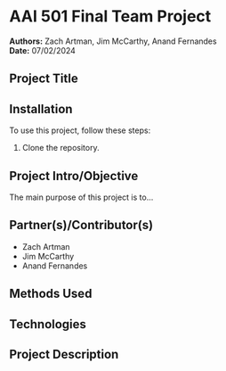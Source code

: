 # AAI 501 Final Team Project

**Authors:** Zach Artman, Jim McCarthy, Anand Fernandes  
**Date:** 07/02/2024

## Project Title

## Installation
To use this project, follow these steps:
1. Clone the repository.

## Project Intro/Objective
The main purpose of this project is to...

## Partner(s)/Contributor(s)
- Zach Artman
- Jim McCarthy
- Anand Fernandes

## Methods Used


## Technologies

## Project Description
